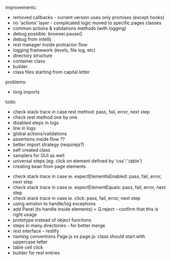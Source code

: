 improvements:
- removed callbacks - current version uses only promises (except hooks)
- no 'actions' layer - complicated logic moved to specific pages classes
- common actions & validations methods (with logging)
- debug possible: browser.pause()
- debug from intellij
- rest manager inside protractor flow
- logging framework (levels, file log, etc)
- directory structure
- container class
- builder
- class files starting from capital letter

problems:
- long imports

todo:
- check stack trace in case rest method: pass, fail, error, next step
- check rest method one by one
- disabled steps in logs
- line in logs
- global actions/validations
- assertions inside flow ??
- better import strategy (requirejs?)
- self created class
- samplers for GUI as well
- universal steps (eg: click on element defined by 'css':'.table')
- creating bean from page elements

+ check stack trace in case ie. expectElementIsEnabled: pass, fail, error, next step
+ check stack trace in case ie. expectElementEquals: pass, fail, error, next step
+ check stack trace in case ie. click: pass, fail, error, next step
+ using winston to handle/log exceptions
+ add Panel (to handle inside elements)
= Q.reject - confirm that this is right usage
+ prototype instead of object functions
+ steps in many directories - for better merge
+ rest interface - restify
+ naming conventions Page.js vs page.js: class should start with uppercase letter
+ table cell click
+ builder for rest entries
